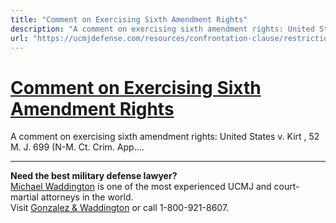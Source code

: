 ```yaml
---
title: "Comment on Exercising Sixth Amendment Rights"
description: "A comment on exercising sixth amendment rights: United States v. Kirt , 52 M. J. 699 (N-M. Ct. Crim. App...."
url: "https://ucmjdefense.com/resources/confrontation-clause/restrictions-on-confrontation-imposed-by-law/comment-on-exercising-sixth-amendment-rights.html"
---
```


# [Comment on Exercising Sixth Amendment Rights](https://ucmjdefense.com/resources/confrontation-clause/restrictions-on-confrontation-imposed-by-law/comment-on-exercising-sixth-amendment-rights.html)

A comment on exercising sixth amendment rights: United States v. Kirt , 52 M. J. 699 (N-M. Ct. Crim. App....

---

**Need the best military defense lawyer?**  
[Michael Waddington](https://ucmjdefense.com/attorneys/michael-stewart-waddington-partner.html) is one of the most experienced UCMJ and court-martial attorneys in the world.  
Visit [Gonzalez & Waddington](https://ucmjdefense.com) or call 1-800-921-8607.
